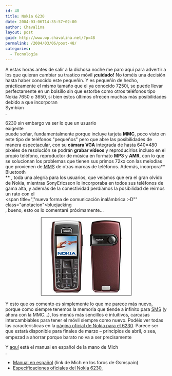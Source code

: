 ```yaml
---
id: 48
title: Nokia 6230
date: 2004-03-06T14:35:57+02:00
author: Chavalina
layout: post
guid: http://www.wp.chavalina.net/?p=48
permalink: /2004/03/06/post-48/
categories:
  - Tecnología
---
```

A estas horas antes de salir a la dichosa noche me paro aqu&iacute; para advertir a los que quieran cambiar su trastico m&oacute;vil **&iexcl;cuidado!** No tom&eacute;is una decisi&oacute;n hasta haber conocido este peque&ntilde;&iacute;n. Y es peque&ntilde;&iacute;n de hecho, pr&aacute;cticamente el mismo tama&ntilde;o que el ya conocido 7250i, se puede llevar perfectamente en un bolsillo sin que estorbe como otros tel&eacute;fonos tipo Nokia 7650 o 3650, si bien estos &uacute;ltimos ofrecen muchas m&aacute;s posibilidades debido a que incorporan  
<span title="sistema operativo para m&oacute;viles" class="anotacion">Symbian</span>  
. 

6230 sin embargo va ser lo que un usuario  
<span title="friky??" class="anotacion">exigente</span>  
puede so&ntilde;ar, fundamentalmente porque incluye tarjeta **MMC**, poco visto en este tipo de tel&eacute;fonos "peque&ntilde;os" pero que abre las posibilidades de manera espectacular, con su **c&aacute;mara VGA** integrada de hasta 640&#215;480 p&iacute;xeles de resoluci&oacute;n se podr&aacute;n **grabar v&iacute;deos** y reproducirlos incluso en el propio tel&eacute;fono, reproductor de m&uacute;sica en formato **MP3** y **AMR**, con lo que se solucionan los problemas que tienen sus primos 72xx con las melod&iacute;as que provienen de <acronym title="Multimedia Message Service">MMS</acronym> de otras marcas de tel&eacute;fonos. Adem&aacute;s, incorpora**  
<span title="tecnolog&iacute;a inaml&aacute;mbrica para transmisi&oacute;n de voz y datos" class="anotacion">Bluetooth</span>  
** , toda una alegr&iacute;a para los usuarios, que ve&iacute;amos que era el gran olvido de Nokia, mientras SonyEricsson lo incorporaba en todos sus tel&eacute;fonos de gama alta, y adem&aacute;s de la conectividad perd&iacute;amos la posibilidad de re&iacute;rnos un rato con el  
<span title=","nueva forma de comunicaci&oacute;n inal&aacute;mbrica :-D"" class="anotacion">bluejacking</span>  
, bueno, esto os lo comentar&eacute; pr&oacute;ximamente&#8230; 

<p align="center">
  <img src="./imagenes/fotos/nokia6230.jpg" alt="Nokia 6230 red" border="1" alt="6230" />
</p>

Y esto que os comento es simplemente lo que me parece m&aacute;s nuevo, porque como siempre tenemos la memoria que tiende a infinito para <acronym title="Short Message Service">SMS</acronym> (y ahora con la MMC&#8230;), los men&uacute;s m&aacute;s sencillos e intuitivos, carcasas intercambiables para tener el m&oacute;vil siempre como nuevo. Pod&eacute;is ver todas las caracter&iacute;sticas en la <a href="http://www.nokia.es/telefonos/modelos/nokia6230/index.jsp" target="_blank">p&aacute;gina oficial de Nokia para el 6230</a>. Parece ser que estar&aacute; disponible para finales de marzo &#8211; principios de abril, o sea, empezad a ahorrar porque barato no va a ser precisamente<img src="file:///C|/php/chavalina.ne/imagenes/emoticonos/asustado.gif" width="16" height="16" /> 

Y <a href="http://www.asinetwork.net/Nokia_6230_UG_es.pdf" target="_blank">aqu&iacute;</a> est&aacute; el manual en espa&ntilde;ol de la mano de <span class="alguien">Mich</span>  
.

  * <a href="http://www.asinetwork.net/Nokia_6230_UG_es.pdf" target="_blank">Manual en espa&ntilde;ol</a> (link de Mich en los foros de Gsmspain)
  * <a href="http://www.nokia.es/telefonos/modelos/nokia6230/index.jsp" target="_blank">Especificaciones oficiales del Nokia 6230. </a>